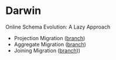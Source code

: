 # Darwin
Online Schema Evolution: A Lazy Approach

- Projection Migration ([branch](https://github.com/DSLAM-UMD/Darwin))
- Aggregate Migration ([branch](https://github.com/DSLAM-UMD/Darwin/tree/migrate-aggregation-on-hashtable))
- Joining Migration ([branch](https://github.com/DSLAM-UMD/Darwin/tree/migrate-join-on-hashtable)))
